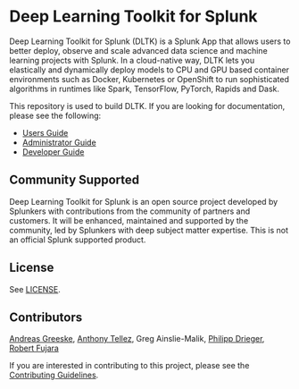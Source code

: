 # Deep Learning Toolkit for Splunk

Deep Learning Toolkit for Splunk (DLTK) is a Splunk App that allows users to better deploy, observe and scale advanced data science and machine learning projects with Splunk. In a cloud-native way, DLTK lets you elastically and dynamically deploy models to CPU and GPU based container environments such as Docker, Kubernetes or OpenShift to run sophisticated algorithms in runtimes like Spark, TensorFlow, PyTorch, Rapids and Dask.

This repository is used to build DLTK. If you are looking for documentation, please see the following:

- [Users Guide](docs/user/README.md)
- [Administrator Guide](docs/admin/README.md)
- [Developer Guide](docs/developer/README.md)

## Community Supported

Deep Learning Toolkit for Splunk is an open source project developed by Splunkers with contributions from the community of partners and customers. It will be enhanced, maintained and supported by the community, led by Splunkers with deep subject matter expertise. This is not an official Splunk supported product.

## License

See [LICENSE](./LICENSE).

## Contributors

[Andreas Greeske](https://github.com/AndreasGre), [Anthony Tellez](https://github.com/anthonygtellez), Greg Ainslie-Malik, [Philipp Drieger](https://github.com/pdrieger), [Robert Fujara](https://github.com/hovu96)

If you are interested in contributing to this project, please see the [Contributing Guidelines](docs/developer/contributing.md).

